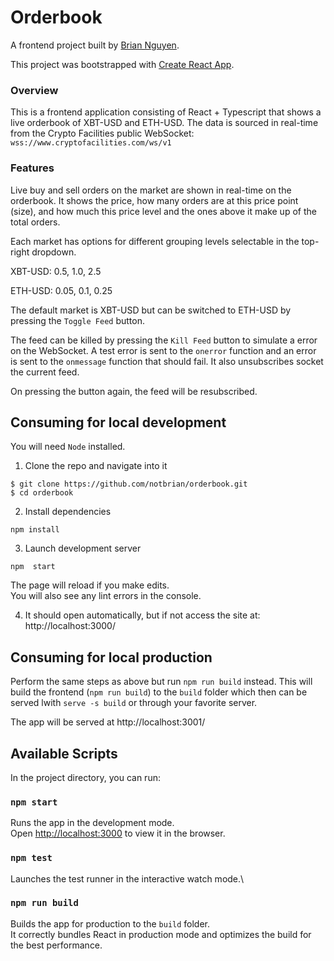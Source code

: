 # Orderbook

A frontend project built by [Brian Nguyen](https://notbriann.com).

This project was bootstrapped with [Create React App](https://github.com/facebook/create-react-app).

### Overview

This is a frontend application consisting of React + Typescript that shows a live orderbook of XBT-USD and ETH-USD. The data is sourced in real-time from the Crypto Facilities public WebSocket: `wss://www.cryptofacilities.com/ws/v1`

### Features

Live buy and sell orders on the market are shown in real-time on the orderbook. It shows the price, how many orders are at this price point (size), and how much this price level and the ones above it make up of the total orders.

Each market has options for different grouping levels selectable in the top-right dropdown.

XBT-USD: 0.5, 1.0, 2.5 

ETH-USD: 0.05, 0.1, 0.25

The default market is XBT-USD but can be switched to ETH-USD by pressing the `Toggle Feed` button.

The feed can be killed by pressing the `Kill Feed` button to simulate a error on the WebSocket. A test error is sent to the `onerror` function and an error is sent to the `onmessage` function that should fail. It also unsubscribes socket the current feed.

On pressing the button again, the feed will be resubscribed.

## Consuming for local development

You will need `Node` installed.

1. Clone the repo and navigate into it

```
$ git clone https://github.com/notbrian/orderbook.git
$ cd orderbook
```

2. Install dependencies

```
npm install
```
3. Launch development server

```
npm  start
```
The page will reload if you make edits.\
You will also see any lint errors in the console.

4. It should open automatically, but if not access the site at: http://localhost:3000/


## Consuming for local production

Perform the same steps as above but run `npm run build` instead. This will build the frontend (`npm run build`) to the `build` folder which then can be served lwith `serve -s build` or through your favorite server.

The app will be served at http://localhost:3001/

## Available Scripts

In the project directory, you can run:

### `npm start`

Runs the app in the development mode.\
Open [http://localhost:3000](http://localhost:3000) to view it in the browser.

### `npm test`

Launches the test runner in the interactive watch mode.\

### `npm run build`

Builds the app for production to the `build` folder.\
It correctly bundles React in production mode and optimizes the build for the best performance.
